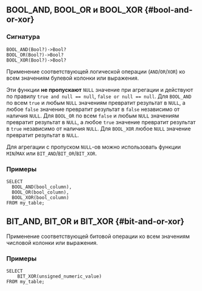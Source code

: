## BOOL_AND, BOOL_OR и BOOL_XOR {#bool-and-or-xor}

### Сигнатура

```yql
BOOL_AND(Bool?)->Bool?
BOOL_OR(Bool?)->Bool?
BOOL_XOR(Bool?)->Bool?
```

Применение соответствующей логической операции (`AND`/`OR`/`XOR`) ко всем значениям булевой колонки или выражения.

Эти функции **не пропускают** `NULL` значение при агрегации и действуют по правилу `true and null == null`, `false or null == null`. Для `BOOL_AND` по всем `true` и любым `NULL` значениям превратит результат в `NULL`, а любое `false` значение превратит результат в `false` независимо от наличия `NULL`. Для `BOOL_OR` по всем `false` и любым `NULL` значениям превратит результат в `NULL`, а любое `true` значение превратит результат в `true` независимо от наличия `NULL`. Для `BOOL_XOR` любое `NULL` значение превратит результат в `NULL`.

Для агрегации с пропуском `NULL`-ов можно использовать функции `MIN`/`MAX` или `BIT_AND`/`BIT_OR`/`BIT_XOR`.

### Примеры

```yql
SELECT
  BOOL_AND(bool_column),
  BOOL_OR(bool_column),
  BOOL_XOR(bool_column)
FROM my_table;
```

## BIT_AND, BIT_OR и BIT_XOR {#bit-and-or-xor}

Применение соответствующей битовой операции ко всем значениям числовой колонки или выражения.

### Примеры

```yql
SELECT
    BIT_XOR(unsigned_numeric_value)
FROM my_table;
```
